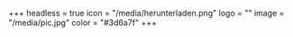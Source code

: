 +++
headless = true
icon = "/media/herunterladen.png"
logo = ""
image = "/media/pic.jpg"
color = "#3d6a7f"
+++
